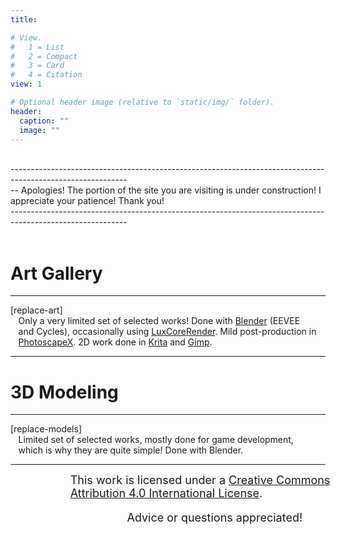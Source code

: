 ```yaml
---
title: 

# View.
#   1 = List
#   2 = Compact
#   3 = Card
#   4 = Citation
view: 1

# Optional header image (relative to `static/img/` folder).
header:
  caption: ""
  image: ""
---
```

<script type="text/js" defer src="../../js/scrollMain.js"></script>
<script type="module" defer src="../../js/art.js"></script>
<link href="../../css/mixblend_disable.css" rel="stylesheet" type="text/css">
<link type="text/css" rel="stylesheet" href="photoswipe/dist/photoswipe.css">
<div class="text hc hblur">
<br>-----------------------------------------------------------------------------------------------------------<br>
 -- Apologies! The portion of the site you are visiting is under construction!  I appreciate your patience! Thank you!
<br>-----------------------------------------------------------------------------------------------------------<br><br>
</div>
<h1>Art Gallery</h1>
<hr/>
<div class="art">
<div class="pswp-gallery  pswp-gallery--double-column" id="gallery--art">
[replace-art]
</div>
<div class="text hblur" style="position:relative; left: 2.5%;width: 95%;">Only a very limited set of selected works! Done with <a href="https://www.blender.org/">Blender</a> (EEVEE and Cycles), occasionally using <a href="https://luxcorerender.org/">LuxCoreRender</a>. Mild post-production in <a href="http://x.photoscape.org/">PhotoscapeX</a>. 2D work done in <a href="https://krita.org/en/">Krita</a> and <a href="https://www.gimp.org/">Gimp</a>. </div>
</div>
<hr/>
<h1>3D Modeling</h1>
<hr/>
<div class="art">
<div class="pswp-gallery" id="gallery--art">
[replace-models]
</div>
<div class="text hblur" style="position:relative; left: 2.5%;width: 95%;">Limited set of selected works, mostly done for game development, which is why they are quite simple! Done with Blender.</div>
<hr/>
</div>
<p class="text hc" style="position:relative; left: 19%; width: 100%;font-size:large;margin:0 auto;"><a rel="license" href="http://creativecommons.org/licenses/by/4.0/"></a>This work is licensed under a <a rel="license" href="http://creativecommons.org/licenses/by/4.0/">Creative Commons Attribution 4.0 International License</a>.</p>
<p class="text hc" style="position:relative; left: 37%; width: 100%;font-size:large;">Advice or questions appreciated!</p>
</div>